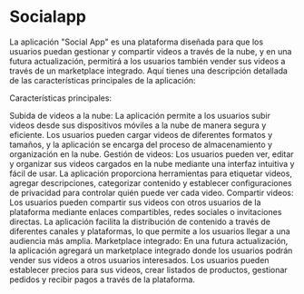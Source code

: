 # Socialapp


La aplicación "Social App" es una plataforma diseñada para que los usuarios puedan gestionar y compartir videos a través de la nube, y en una futura actualización, permitirá a los usuarios también vender sus videos a través de un marketplace integrado. Aquí tienes una descripción detallada de las características principales de la aplicación:

Características principales:

Subida de videos a la nube:
La aplicación permite a los usuarios subir videos desde sus dispositivos móviles a la nube de manera segura y eficiente.
Los usuarios pueden cargar videos de diferentes formatos y tamaños, y la aplicación se encarga del proceso de almacenamiento y organización en la nube.
Gestión de videos:
Los usuarios pueden ver, editar y organizar sus videos cargados en la nube mediante una interfaz intuitiva y fácil de usar.
La aplicación proporciona herramientas para etiquetar videos, agregar descripciones, categorizar contenido y establecer configuraciones de privacidad para controlar quién puede ver cada video.
Compartir videos:
Los usuarios pueden compartir sus videos con otros usuarios de la plataforma mediante enlaces compartibles, redes sociales o invitaciones directas.
La aplicación facilita la distribución de contenido a través de diferentes canales y plataformas, lo que permite a los usuarios llegar a una audiencia más amplia.
Marketplace integrado:
En una futura actualización, la aplicación agregará un marketplace integrado donde los usuarios podrán vender sus videos a otros usuarios interesados.
Los usuarios pueden establecer precios para sus videos, crear listados de productos, gestionar pedidos y recibir pagos a través de la plataforma.
